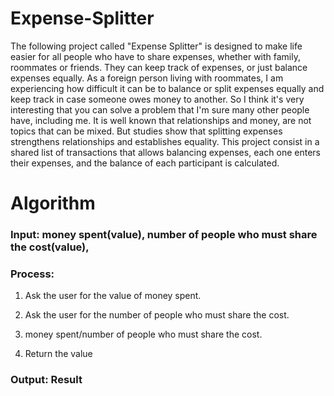 # Expense-Splitter
The following project called "Expense Splitter" is designed to make life easier for all people who have to share expenses, whether with family, roommates or friends. They can keep track of expenses, or just balance expenses equally.
As a foreign person living with roommates, I am experiencing how difficult it can be to balance or split expenses equally and keep track in case someone owes money to another. So I think it's very interesting that you can solve a problem that I'm sure many other people have, including me.
It is well known that relationships and money, are not topics that can be mixed. But studies show that splitting expenses strengthens relationships and establishes equality.
This project consist in a shared list of transactions that allows balancing expenses, each one enters their expenses, and the balance of each participant is calculated.

# Algorithm

### Input: money spent(value), number of people who must share the cost(value),
### Process: 

  1. Ask the user for the value of money spent.
  
  2. Ask the user for the number of people who must share the cost.
  
  3. money spent/number of people who must share the cost.
    
  4. Return the value
    
### Output: Result
